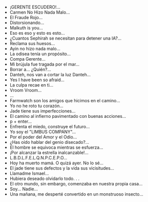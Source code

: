 - ¡GERENTE ESCUDERO!...
- Carmen No Hizo Nada Malo...
- El Fraude Rojo...
- Distorsionando...
- Malkuth is you...
- Eso es eso y esto es esto...
- ¿Cuantos Sephirah se necesitan para detener una IA?...
- Reclama sus huesos...
- Ayin no hizo nada malo...
- La odisea tenía un propósito...
- Compa Gerente...
- Mi brújula fue tragada por el mar...
- Borrar a... ¿Quién?...
- Danteh, nos van a cortar la luz Danteh...
- Yes I have been so afraid...
- La culpa recae en ti...
- Vroom Vroom...
- <Sonidos de Reloj>...
- Farmwatch son los amigos que hicimos en el camino...
- Yo no he roto tu corazón...
- Jade tiene sus imperfecciones...
- El camino al infierno pavimentado con buenas acciones...
- p + enter...
- Enfrenta el miedo, construye el futuro...
- Yo soy el "LIMBUS COMPANY"...
- Por el poder del Amor y el Odio...
- ¿Has oído hablar del genio disecado?...
- El hombre se equivoca mientras se esfuerza...
- ¡Por alcanzar la estrella inalcanzable!...
- L.B.D.L.F.E.L.Q.N.P.C.E.P.O...
- Hoy ha muerto mamá. O quizá ayer. No lo sé...
- El jade tiene sus defectos y la vida sus vicisitudes...
- Llamadme Ismael...
- Hubiera deseado olvidarlo todo. . . 
- El otro mundo, sin embargo, comenzaba en nuestra propia casa...
- Soy... Nadie...
- Una mañana, me desperté convertido en un monstruoso insecto...